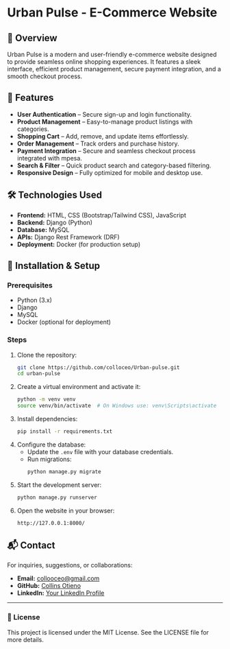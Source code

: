 # Urban Pulse - E-Commerce Website

## 📌 Overview
Urban Pulse is a modern and user-friendly e-commerce website designed to provide seamless online shopping experiences. It features a sleek interface, efficient product management, secure payment integration, and a smooth checkout process.

## 🌟 Features
- **User Authentication** – Secure sign-up and login functionality.
- **Product Management** – Easy-to-manage product listings with categories.
- **Shopping Cart** – Add, remove, and update items effortlessly.
- **Order Management** – Track orders and purchase history.
- **Payment Integration** – Secure and seamless checkout process integrated with mpesa.
- **Search & Filter** – Quick product search and category-based filtering.
- **Responsive Design** – Fully optimized for mobile and desktop use.

## 🛠️ Technologies Used
- **Frontend:** HTML, CSS (Bootstrap/Tailwind CSS), JavaScript
- **Backend:** Django (Python)
- **Database:** MySQL
- **APIs:** Django Rest Framework (DRF)
- **Deployment:** Docker (for production setup)

## 🚀 Installation & Setup
### Prerequisites
- Python (3.x)
- Django
- MySQL
- Docker (optional for deployment)

### Steps
1. Clone the repository:
   ```sh
   git clone https://github.com/colloceo/Urban-pulse.git
   cd urban-pulse
   ```
2. Create a virtual environment and activate it:
   ```sh
   python -m venv venv
   source venv/bin/activate  # On Windows use: venv\Scripts\activate
   ```
3. Install dependencies:
   ```sh
   pip install -r requirements.txt
   ```
4. Configure the database:
   - Update the `.env` file with your database credentials.
   - Run migrations:
     ```sh
     python manage.py migrate
     ```
5. Start the development server:
   ```sh
   python manage.py runserver
   ```
6. Open the website in your browser:
   ```sh
   http://127.0.0.1:8000/
   ```

## 📬 Contact
For inquiries, suggestions, or collaborations:
- **Email:** collooceo@gmail.com
- **GitHub:** [Collins Otieno](https://github.com/your-username)
- **LinkedIn:** [Your LinkedIn Profile](https://linkedin.com/in/your-profile)

---
### 📜 License
This project is licensed under the MIT License. See the LICENSE file for more details.
